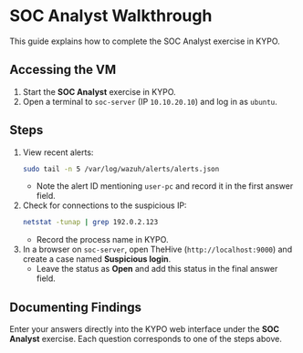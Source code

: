 # SOC Analyst Walkthrough

This guide explains how to complete the SOC Analyst exercise in KYPO.

## Accessing the VM
1. Start the **SOC Analyst** exercise in KYPO.
2. Open a terminal to `soc-server` (IP `10.10.20.10`) and log in as `ubuntu`.

## Steps
1. View recent alerts:
   ```bash
   sudo tail -n 5 /var/log/wazuh/alerts/alerts.json
   ```
   - Note the alert ID mentioning `user-pc` and record it in the first answer field.
2. Check for connections to the suspicious IP:
   ```bash
   netstat -tunap | grep 192.0.2.123
   ```
   - Record the process name in KYPO.
3. In a browser on `soc-server`, open TheHive (`http://localhost:9000`) and create a case named **Suspicious login**.
   - Leave the status as **Open** and add this status in the final answer field.

## Documenting Findings
Enter your answers directly into the KYPO web interface under the **SOC Analyst** exercise. Each question corresponds to one of the steps above.
